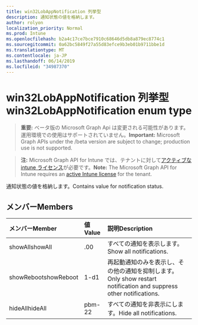 ```yaml
---
title: win32LobAppNotification 列挙型
description: 通知状態の値を格納します。
author: rolyon
localization_priority: Normal
ms.prod: Intune
ms.openlocfilehash: b2a4c17ce7bce7910c68646d5db8a879ec8774c1
ms.sourcegitcommit: 0a62bc5849f27a55d83efce9b3eb01b9711bbe1d
ms.translationtype: MT
ms.contentlocale: ja-JP
ms.lasthandoff: 06/14/2019
ms.locfileid: "34987370"
---
```

# <a name="win32lobappnotification-enum-type"></a><span data-ttu-id="9097a-103">win32LobAppNotification 列挙型</span><span class="sxs-lookup"><span data-stu-id="9097a-103">win32LobAppNotification enum type</span></span>

> <span data-ttu-id="9097a-104">**重要:** ベータ版の Microsoft Graph Api は変更される可能性があります。運用環境での使用はサポートされていません。</span><span class="sxs-lookup"><span data-stu-id="9097a-104">**Important:** Microsoft Graph APIs under the /beta version are subject to change; production use is not supported.</span></span>

> <span data-ttu-id="9097a-105">**注:** Microsoft Graph API for Intune では、テナントに対して[アクティブな intune ライセンス](https://go.microsoft.com/fwlink/?linkid=839381)が必要です。</span><span class="sxs-lookup"><span data-stu-id="9097a-105">**Note:** The Microsoft Graph API for Intune requires an [active Intune license](https://go.microsoft.com/fwlink/?linkid=839381) for the tenant.</span></span>

<span data-ttu-id="9097a-106">通知状態の値を格納します。</span><span class="sxs-lookup"><span data-stu-id="9097a-106">Contains value for notification status.</span></span>

## <a name="members"></a><span data-ttu-id="9097a-107">メンバー</span><span class="sxs-lookup"><span data-stu-id="9097a-107">Members</span></span>
|<span data-ttu-id="9097a-108">メンバー</span><span class="sxs-lookup"><span data-stu-id="9097a-108">Member</span></span>|<span data-ttu-id="9097a-109">値</span><span class="sxs-lookup"><span data-stu-id="9097a-109">Value</span></span>|<span data-ttu-id="9097a-110">説明</span><span class="sxs-lookup"><span data-stu-id="9097a-110">Description</span></span>|
|:---|:---|:---|
|<span data-ttu-id="9097a-111">showAll</span><span class="sxs-lookup"><span data-stu-id="9097a-111">showAll</span></span>|<span data-ttu-id="9097a-112">.0</span><span class="sxs-lookup"><span data-stu-id="9097a-112">0</span></span>|<span data-ttu-id="9097a-113">すべての通知を表示します。</span><span class="sxs-lookup"><span data-stu-id="9097a-113">Show all notifications.</span></span>|
|<span data-ttu-id="9097a-114">showReboot</span><span class="sxs-lookup"><span data-stu-id="9097a-114">showReboot</span></span>|<span data-ttu-id="9097a-115">1-d</span><span class="sxs-lookup"><span data-stu-id="9097a-115">1</span></span>|<span data-ttu-id="9097a-116">再起動通知のみを表示し、その他の通知を抑制します。</span><span class="sxs-lookup"><span data-stu-id="9097a-116">Only show restart notification and suppress other notifications.</span></span>|
|<span data-ttu-id="9097a-117">hideAll</span><span class="sxs-lookup"><span data-stu-id="9097a-117">hideAll</span></span>|<span data-ttu-id="9097a-118">pbm-2</span><span class="sxs-lookup"><span data-stu-id="9097a-118">2</span></span>|<span data-ttu-id="9097a-119">すべての通知を非表示にします。</span><span class="sxs-lookup"><span data-stu-id="9097a-119">Hide all notifications.</span></span>|





